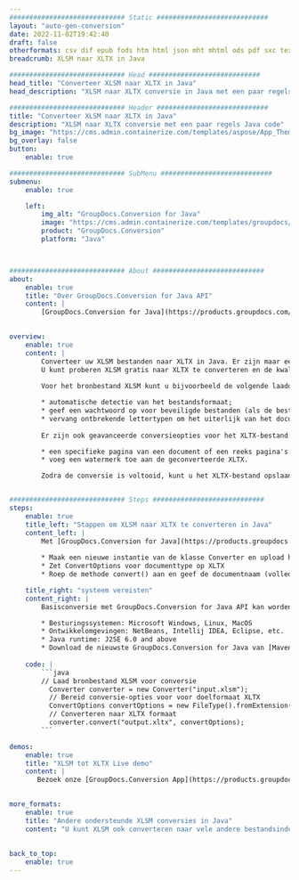 ```yaml
---
############################# Static ############################
layout: "auto-gen-conversion"
date: 2022-11-02T19:42:40
draft: false
otherformats: csv dif epub fods htm html json mht mhtml ods pdf sxc tex tsv xlam xls xlsb xlsm xlsx xlt xltm xltx xml xps
breadcrumb: XLSM naar XLTX in Java

############################# Head ############################
head_title: "Converteer XLSM naar XLTX in Java"
head_description: "XLSM naar XLTX conversie in Java met een paar regels code. Converteer meer dan 160 bestandsindelingen met de GroupDocs-documentconversie-API voor Java"

############################# Header ############################
title: "Converteer XLSM naar XLTX in Java"
description: "XLSM naar XLTX conversie met een paar regels Java code"
bg_image: "https://cms.admin.containerize.com/templates/aspose/App_Themes/V3/images/bg/header1.png"
bg_overlay: false
button:
    enable: true

############################# SubMenu ############################
submenu:
    enable: true

    left:
        img_alt: "GroupDocs.Conversion for Java"
        image: "https://cms.admin.containerize.com/templates/groupdocs/images/product-logos/90x90-noborder/groupdocs-conversion-java.png"
        product: "GroupDocs.Conversion"
        platform: "Java"



############################# About ############################
about:
    enable: true
    title: "Over GroupDocs.Conversion for Java API"
    content: |
        [GroupDocs.Conversion for Java](https://products.groupdocs.com/conversion/java/) is een geavanceerde conversie-API voor bestandsindelingen voor het converteren tussen populaire afbeeldings- en documentindelingen zoals Microsoft Office, OpenDocument, PDF, HTML, e-mail, CAD. en nog veel meer met slechts een paar regels code. De native API detecteert automatisch de formaten van de originele documenten en biedt veel opties voor het aanpassen van de geconverteerde documenten. Naast de functie om informatie uit een document te extraheren, ondersteunt het standaard ook het cachen van de conversieresultaten naar de lokale schijf. Elk type cacheopslag kan echter worden ondersteund door de juiste interfaces te implementeren - Amazon S3, Dropbox, Google Drive, Windows Azure, Reddis of andere.
    

overview:
    enable: true
    content: |
        Converteer uw XLSM bestanden naar XLTX in Java. Er zijn maar een paar regels Java code nodig op elk platform naar keuze, zoals Windows, Linux, macOS.
        U kunt proberen XLSM gratis naar XLTX te converteren en de kwaliteit van de conversieresultaten te evalueren. Naast eenvoudige scripts voor bestandsconversie, kunt u meer geavanceerde opties proberen voor het laden van het XLSM-bronbestand en het opslaan van de XLTX-uitvoer. 
        
        Voor het bronbestand XLSM kunt u bijvoorbeeld de volgende laadopties gebruiken:

        * automatische detectie van het bestandsformaat;
        * geef een wachtwoord op voor beveiligde bestanden (als de bestandsindeling dit ondersteunt);
        * vervang ontbrekende lettertypen om het uiterlijk van het document te behouden.
        
        Er zijn ook geavanceerde conversieopties voor het XLTX-bestand:

        * een specifieke pagina van een document of een reeks pagina's converteren;
        * voeg een watermerk toe aan de geconverteerde XLTX.

        Zodra de conversie is voltooid, kunt u het XLTX-bestand opslaan in uw lokale bestandspad of in opslag van derden, zoals FTP, Amazon S3, Google Drive, Dropbox enz. Let op - om XLSM te converteren tot XLTX, hoeft u geen extra software te installeren, zoals MS Office, Open Office, Adobe Acrobat Reader etc.


############################# Steps ############################
steps:
    enable: true
    title_left: "Stappen om XLSM naar XLTX te converteren in Java"
    content_left: |
        Met [GroupDocs.Conversion for Java](https://products.groupdocs.com/conversion/java/) kunnen ontwikkelaars het XLSM-bestand eenvoudig converteren naar XLTX met een paar regels code.
        
        * Maak een nieuwe instantie van de klasse Converter en upload het bestand XLSM met het volledige pad
        * Zet ConvertOptions voor documenttype op XLTX
        * Roep de methode convert() aan en geef de documentnaam (volledig pad) en formaat (XLTX) door als parameter

    title_right: "systeem vereisten"
    content_right: |
        Basisconversie met GroupDocs.Conversion for Java API kan worden gedaan met slechts een paar regels code. Onze API's worden ondersteund op alle belangrijke platforms en besturingssystemen. Voordat u de onderstaande code uitvoert, moet u ervoor zorgen dat de volgende vereisten op uw systeem zijn geïnstalleerd.

        * Besturingssystemen: Microsoft Windows, Linux, MacOS
        * Ontwikkelomgevingen: NetBeans, Intellij IDEA, Eclipse, etc.
        * Java runtime: J2SE 6.0 and above
        * Download de nieuwste GroupDocs.Conversion for Java van [Maven](https://repository.groupdocs.com/webapp/#/artifacts/browse/tree/General/repo/com/groupdocs/groupdocs-conversion)
         
    code: |
        ```java    
        // Laad bronbestand XLSM voor conversie
          Converter converter = new Converter("input.xlsm");
          // Bereid conversie-opties voor voor doelformaat XLTX
          ConvertOptions convertOptions = new FileType().fromExtension("xltx").getConvertOptions();
          // Converteren naar XLTX formaat
          converter.convert("output.xltx", convertOptions);
        ```

demos:
    enable: true
    title: "XLSM tot XLTX Live demo"
    content: |
       Bezoek onze [GroupDocs.Conversion App](https://products.groupdocs.app/conversion/family) website en probeer XLSM naar XLTX conversie nu. De gratis demo heeft de volgende voordelen:
          

more_formats:
    enable: true
    title: "Andere ondersteunde XLSM conversies in Java"
    content: "U kunt XLSM ook converteren naar vele andere bestandsindelingen. Zie de lijst hieronder."
       
       
back_to_top:
    enable: true
---
```

